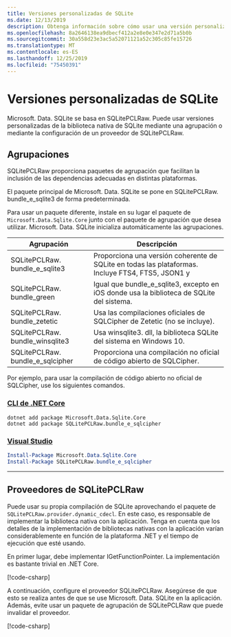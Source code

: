 ```yaml
---
title: Versiones personalizadas de SQLite
ms.date: 12/13/2019
description: Obtenga información sobre cómo usar una versión personalizada de la biblioteca nativa de SQLite.
ms.openlocfilehash: 8a2646138ea9dbecf412a2e8e0e347e2d71a5b0b
ms.sourcegitcommit: 30a558d23e3ac5a52071121a52c305c85fe15726
ms.translationtype: MT
ms.contentlocale: es-ES
ms.lasthandoff: 12/25/2019
ms.locfileid: "75450391"
---
```

# <a name="custom-sqlite-versions"></a>Versiones personalizadas de SQLite

Microsoft. Data. SQLite se basa en SQLitePCLRaw. Puede usar versiones personalizadas de la biblioteca nativa de SQLite mediante una agrupación o mediante la configuración de un proveedor de SQLitePCLRaw.

## <a name="bundles"></a>Agrupaciones

SQLitePCLRaw proporciona paquetes de agrupación que facilitan la inclusión de las dependencias adecuadas en distintas plataformas.

El paquete principal de Microsoft. Data. SQLite se pone en SQLitePCLRaw. bundle_e_sqlite3 de forma predeterminada.

Para usar un paquete diferente, instale en su lugar el paquete de `Microsoft.Data.Sqlite.Core` junto con el paquete de agrupación que desea utilizar. Microsoft. Data. SQLite inicializa automáticamente las agrupaciones.

| Agrupación | Descripción |
| --- | --- |
| SQLitePCLRaw. bundle_e_sqlite3 | Proporciona una versión coherente de SQLite en todas las plataformas. Incluye FTS4, FTS5, JSON1 y | Extensiones de árbol de R *. Esta es la opción predeterminada. |
| SQLitePCLRaw. bundle_green | Igual que bundle_e_sqlite3, excepto en iOS donde usa la biblioteca de SQLite del sistema. |
| SQLitePCLRaw. bundle_zetetic | Usa las compilaciones oficiales de SQLCipher de Zetetic (no se incluye). |
| SQLitePCLRaw. bundle_winsqlite3 | Usa winsqlite3. dll, la biblioteca SQLite del sistema en Windows 10. |
| SQLitePCLRaw. bundle_e_sqlcipher | Proporciona una compilación no oficial de código abierto de SQLCipher. |

Por ejemplo, para usar la compilación de código abierto no oficial de SQLCipher, use los siguientes comandos.

### <a name="net-core-clitabnetcore-cli"></a>[CLI de .NET Core](#tab/netcore-cli)

```dotnetcli
dotnet add package Microsoft.Data.Sqlite.Core
dotnet add package SQLitePCLRaw.bundle_e_sqlcipher
```

### <a name="visual-studiotabvisual-studio"></a>[Visual Studio](#tab/visual-studio)

``` PowerShell
Install-Package Microsoft.Data.Sqlite.Core
Install-Package SQLitePCLRaw.bundle_e_sqlcipher
```

---

## <a name="sqlitepclraw-providers"></a>Proveedores de SQLitePCLRaw

Puede usar su propia compilación de SQLite aprovechando el paquete de `SQLitePCLRaw.provider.dynamic_cdecl`. En este caso, es responsable de implementar la biblioteca nativa con la aplicación. Tenga en cuenta que los detalles de la implementación de bibliotecas nativas con la aplicación varían considerablemente en función de la plataforma .NET y el tiempo de ejecución que esté usando.

En primer lugar, debe implementar IGetFunctionPointer. La implementación es bastante trivial en .NET Core.

[!code-csharp[](../../../../samples/snippets/standard/data/sqlite/SystemLibrarySample/Program.cs?name=snippet_NativeLibraryAdapter)]

A continuación, configure el proveedor SQLitePCLRaw. Asegúrese de que esto se realiza antes de que se use Microsoft. Data. SQLite en la aplicación. Además, evite usar un paquete de agrupación de SQLitePCLRaw que puede invalidar el proveedor.

[!code-csharp[](../../../../samples/snippets/standard/data/sqlite/SystemLibrarySample/Program.cs?name=snippet_SetProvider)]
